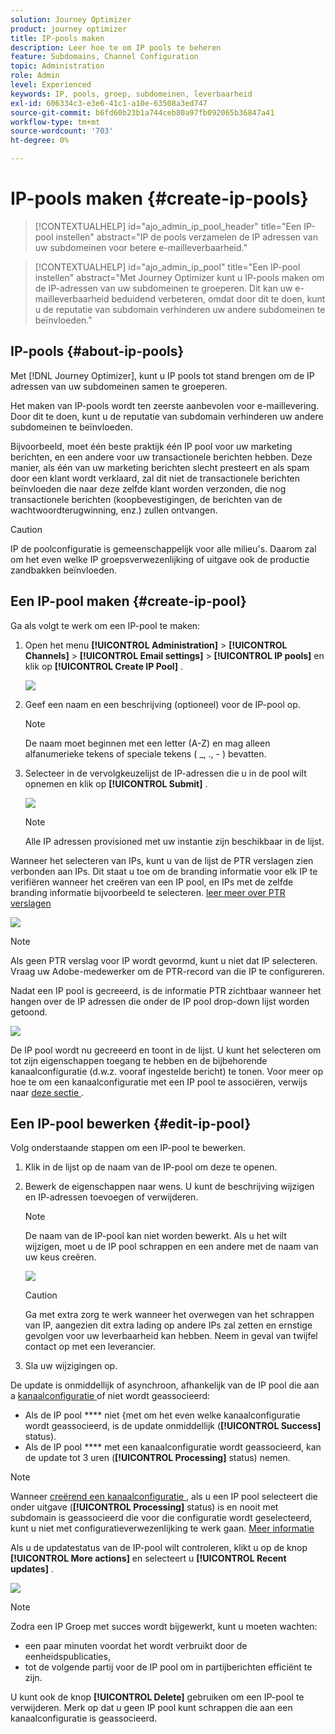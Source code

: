 ```yaml
---
solution: Journey Optimizer
product: journey optimizer
title: IP-pools maken
description: Leer hoe te om IP pools te beheren
feature: Subdomains, Channel Configuration
topic: Administration
role: Admin
level: Experienced
keywords: IP, pools, groep, subdomeinen, leverbaarheid
exl-id: 606334c3-e3e6-41c1-a10e-63508a3ed747
source-git-commit: b6fd60b23b1a744ceb80a97fb092065b36847a41
workflow-type: tm+mt
source-wordcount: '703'
ht-degree: 0%

---
```


# IP-pools maken {#create-ip-pools}

>[!CONTEXTUALHELP]
>id="ajo_admin_ip_pool_header"
>title="Een IP-pool instellen"
>abstract="IP de pools verzamelen de IP adressen van uw subdomeinen voor betere e-mailleverbaarheid."

>[!CONTEXTUALHELP]
>id="ajo_admin_ip_pool"
>title="Een IP-pool instellen"
>abstract="Met Journey Optimizer kunt u IP-pools maken om de IP-adressen van uw subdomeinen te groeperen. Dit kan uw e-mailleverbaarheid beduidend verbeteren, omdat door dit te doen, kunt u de reputatie van subdomain verhinderen uw andere subdomeinen te beïnvloeden."

## IP-pools {#about-ip-pools}

Met [!DNL Journey Optimizer], kunt u IP pools tot stand brengen om de IP adressen van uw subdomeinen samen te groeperen.

Het maken van IP-pools wordt ten zeerste aanbevolen voor e-maillevering. Door dit te doen, kunt u de reputatie van subdomain verhinderen uw andere subdomeinen te beïnvloeden.

Bijvoorbeeld, moet één beste praktijk één IP pool voor uw marketing berichten, en een andere voor uw transactionele berichten hebben. Deze manier, als één van uw marketing berichten slecht presteert en als spam door een klant wordt verklaard, zal dit niet de transactionele berichten beïnvloeden die naar deze zelfde klant worden verzonden, die nog transactionele berichten (koopbevestigingen, de berichten van de wachtwoordterugwinning, enz.) zullen ontvangen.

>[!CAUTION]
>
>IP de poolconfiguratie is gemeenschappelijk voor alle milieu&#39;s. Daarom zal om het even welke IP groepsverwezenlijking of uitgave ook de productie zandbakken beïnvloeden.

## Een IP-pool maken {#create-ip-pool}

Ga als volgt te werk om een IP-pool te maken:

1. Open het menu **[!UICONTROL Administration]** > **[!UICONTROL Channels]** > **[!UICONTROL Email settings]** > **[!UICONTROL IP pools]** en klik op **[!UICONTROL Create IP Pool]** .

   ![](assets/ip-pool-create.png)

1. Geef een naam en een beschrijving (optioneel) voor de IP-pool op.

   >[!NOTE]
   >
   >De naam moet beginnen met een letter (A-Z) en mag alleen alfanumerieke tekens of speciale tekens ( _, ., - ) bevatten.

1. Selecteer in de vervolgkeuzelijst de IP-adressen die u in de pool wilt opnemen en klik op **[!UICONTROL Submit]** .

   ![](assets/ip-pool-config.png)

   >[!NOTE]
   >
   >Alle IP adressen provisioned met uw instantie zijn beschikbaar in de lijst.

Wanneer het selecteren van IPs, kunt u van de lijst de PTR verslagen zien verbonden aan IPs. Dit staat u toe om de branding informatie voor elk IP te verifiëren wanneer het creëren van een IP pool, en IPs met de zelfde branding informatie bijvoorbeeld te selecteren. [ leer meer over PTR verslagen ](ptr-records.md)

![](assets/ip-pool-ptr-record.png)

>[!NOTE]
>
>Als geen PTR verslag voor IP wordt gevormd, kunt u niet dat IP selecteren. Vraag uw Adobe-medewerker om de PTR-record van die IP te configureren.

Nadat een IP pool is gecreeerd, is de informatie PTR zichtbaar wanneer het hangen over de IP adressen die onder de IP pool drop-down lijst worden getoond.

![](assets/ip-pool-ptr-record-tooltip.png)

De IP pool wordt nu gecreeerd en toont in de lijst. U kunt het selecteren om tot zijn eigenschappen toegang te hebben en de bijbehorende kanaalconfiguratie (d.w.z. vooraf ingestelde bericht) te tonen. Voor meer op hoe te om een kanaalconfiguratie met een IP pool te associëren, verwijs naar [ deze sectie ](channel-surfaces.md).

## Een IP-pool bewerken {#edit-ip-pool}

Volg onderstaande stappen om een IP-pool te bewerken.

1. Klik in de lijst op de naam van de IP-pool om deze te openen.

1. Bewerk de eigenschappen naar wens. U kunt de beschrijving wijzigen en IP-adressen toevoegen of verwijderen.

   >[!NOTE]
   >
   >De naam van de IP-pool kan niet worden bewerkt. Als u het wilt wijzigen, moet u de IP pool schrappen en een andere met de naam van uw keus creëren.

   ![](assets/ip-pool-edit.png)

   >[!CAUTION]
   >
   >Ga met extra zorg te werk wanneer het overwegen van het schrappen van IP, aangezien dit extra lading op andere IPs zal zetten en ernstige gevolgen voor uw leverbaarheid kan hebben. Neem in geval van twijfel contact op met een leverancier.

1. Sla uw wijzigingen op.

De update is onmiddellijk of asynchroon, afhankelijk van de IP pool die aan a [ kanaalconfiguratie ](channel-surfaces.md) of niet wordt geassocieerd:

* Als de IP pool **** niet {met om het even welke kanaalconfiguratie wordt geassocieerd, is de update onmiddellijk (**[!UICONTROL Success]** status).
* Als de IP pool **** met een kanaalconfiguratie wordt geassocieerd, kan de update tot 3 uren (**[!UICONTROL Processing]** status) nemen.

>[!NOTE]
>
>Wanneer [ creërend een kanaalconfiguratie ](channel-surfaces.md#create-channel-surface), als u een IP pool selecteert die onder uitgave (**[!UICONTROL Processing]** status) is en nooit met subdomain is geassocieerd die voor die configuratie wordt geselecteerd, kunt u niet met configuratieverwezenlijking te werk gaan. [Meer informatie](channel-surfaces.md#subdomains-and-ip-pools)

Als u de updatestatus van de IP-pool wilt controleren, klikt u op de knop **[!UICONTROL More actions]** en selecteert u **[!UICONTROL Recent updates]** .

![](assets/ip-pool-recent-update.png)

>[!NOTE]
>
>Zodra een IP Groep met succes wordt bijgewerkt, kunt u moeten wachten:
>* een paar minuten voordat het wordt verbruikt door de eenheidspublicaties,
>* tot de volgende partij voor de IP pool om in partijberichten efficiënt te zijn.

U kunt ook de knop **[!UICONTROL Delete]** gebruiken om een IP-pool te verwijderen. Merk op dat u geen IP pool kunt schrappen die aan een kanaalconfiguratie is geassocieerd.

